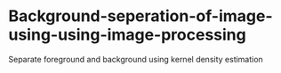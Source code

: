 # Background-seperation-of-image-using-using-image-processing
Separate foreground and background using kernel density estimation 

